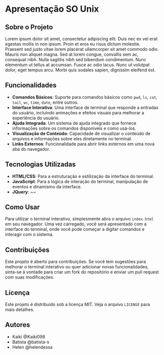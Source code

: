 # Apresentação SO Unix

## Sobre o Projeto

Lorem ipsum dolor sit amet, consectetur adipiscing elit. Duis nec ex vel erat egestas mollis in non ipsum. Proin et eros eu risus dictum molestie. Praesent sed justo vitae lorem placerat ullamcorper sit amet commodo odio. Mauris non aliquet magna. Sed at lorem congue, convallis sem ac, consequat nibh. Nulla sagittis nibh sed bibendum condimentum. Nunc elementum ut tellus at accumsan. Fusce ac odio lacus. Nunc ut volutpat dolor, eget tempus arcu. Morbi quis sodales sapien, dignissim eleifend est.

## Funcionalidades

- **Comandos Básicos**: Suporte para comandos básicos como `pwd`, `ls`, `cat`, `tail`, `wc`, `time`, `date`, entre outros.
- **Interface Interativa**: Uma interface de terminal que responde a entradas do usuário, incluindo animações e efeitos visuais para melhorar a experiência do usuário.
- **Ajuda Integrada**: Um sistema de ajuda integrado que fornece informações sobre os comandos disponíveis e como usá-los.
- **Visualização de Conteúdo**: Capacidade de visualizar o conteúdo de arquivos e informações sobre eles diretamente no terminal.
- **Links Externos**: Funcionalidade para abrir links externos em uma nova aba do navegador.

## Tecnologias Utilizadas

- **HTML/CSS**: Para a estruturação e estilização da interface do terminal.
- **JavaScript**: Para a lógica de interação do terminal, manipulação de eventos e dinamismo da interface.
- **JQuery**: ~~

## Como Usar

Para utilizar o terminal interativo, simplesmente abra o arquivo `index.html` em seu navegador. Uma vez carregado, você será apresentado com a interface do terminal, onde você pode começar a digitar comandos e interagir com o sistema.

## Contribuições

Este projeto é aberto para contribuições. Se você tem sugestões para melhorar o terminal interativo ou quer adicionar novas funcionalidades, sinta-se à vontade para criar um fork do repositório e enviar um pull request com suas modificações.

## Licença

Este projeto é distribuído sob a licença MIT. Veja o arquivo `LICENSE` para mais detalhes.

## Autores

- Kaiki @Kaiki098
- Batista @batista-s
- Helen @helendessa
